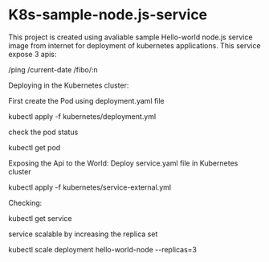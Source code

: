 # K8s-sample-node.js-service
This project is created using avaliable sample Hello-world node.js service image from internet for deployment of kubernetes applications.
This service expose 3 apis:

/ping
/current-date
/fibo/:n

Deploying in the Kubernetes cluster:

First create the Pod using deployment.yaml file

kubectl apply -f kubernetes/deployment.yml

check the pod status

kubectl get pod

Exposing the Api to the World: 
Deploy service.yaml file in Kubernetes cluster

kubectl apply -f kubernetes/service-external.yml

Checking:

kubectl get service

service scalable by increasing the replica set

kubectl scale deployment hello-world-node --replicas=3



